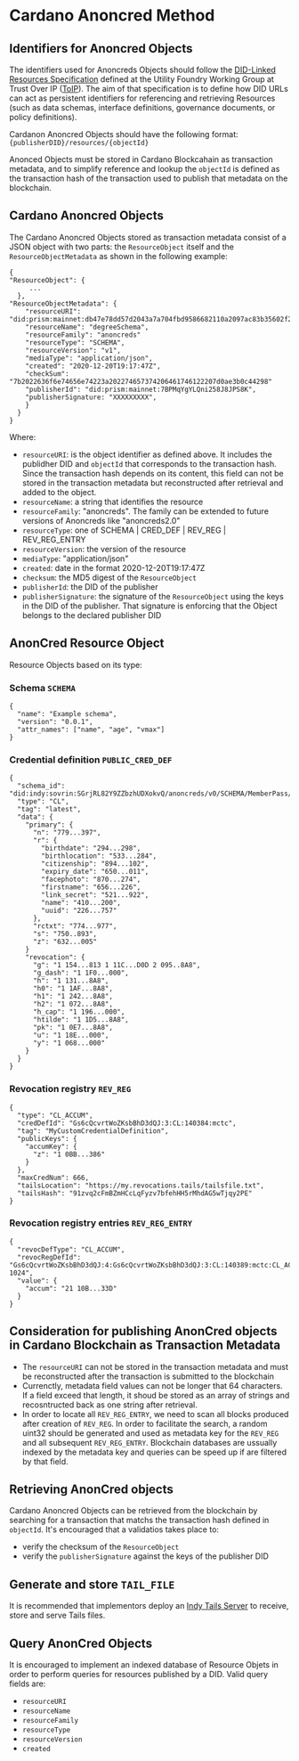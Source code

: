 # Cardano Anoncred Method

## Identifiers for Anoncred Objects

The identifiers used for Anoncreds Objects should follow the [DID-Linked Resources Specification](https://wiki.trustoverip.org/display/HOME/DID-Linked+Resources+Specification) defined at the Utility Foundry Working Group at Trust Over IP ([ToIP](https://trustoverip.org)).
The aim of that specification is to define how DID URLs can act as persistent identifiers for referencing and retrieving Resources (such as data schemas, interface definitions, governance documents, or policy definitions).

Cardanon Anoncred Objects should have the following format:
`{publisherDID}/resources/{objectId}`

Anonced Objects must be stored in Cardano Blockcahain as transaction metadata, and to simplify reference and lookup the `objectId` is defined as the transaction hash of the transaction used to publish that metadata on the blockchain.

## Cardano Anoncred Objects
The Cardano Anoncred Objects stored as transaction metadata consist of a JSON object with two parts: the `ResourceObject` itself and the `ResourceObjectMetadata` as shown in the following example:

```
{
"ResourceObject": {
     ...
  },
"ResourceObjectMetadata": {
    "resourceURI": "did:prism:mainnet:db47e78dd57d2043a7a704fbd9586682110a2097ac83b35602f290/resource/1815a6d1b6ecb9c2e1de09d3d18389b641ea34700",
    "resourceName": "degreeSchema",
    "resourceFamily": "anoncreds"
    "resourceType": "SCHEMA",
    "resourceVersion": "v1",    
    "mediaType": "application/json",
    "created": "2020-12-20T19:17:47Z",
    "checkSum": "7b2022636f6e74656e74223a202274657374206461746122207d0ae3b0c44298"
    "publisherId": "did:prism:mainnet:7BPMqYgYLQni258J8JPS8K",
    "publisherSignature: "XXXXXXXXX",
    }
  }
}
```
Where:

- `resourceURI`: is the object identifier as defined above. It includes the publidher DID and `objectId` that corresponds to the transaction hash. Since the transaction hash depends on its content, this field can not be stored in the transaction metadata but reconstructed after retrieval and added to the object.
- `resourceName`: a string that identifies the resource
- `resourceFamily`: "anoncreds". The family can be extended to future versions of Anoncreds like "anoncreds2.0"
- `resourceType`: one of SCHEMA | CRED_DEF | REV_REG | REV_REG_ENTRY
- `resourceVersion`: the version of the resource
- `mediaType`: "application/json"
- `created`: date in the format 2020-12-20T19:17:47Z
- `checksum`: the MD5 digest of the `ResourceObject`
- `publisherId`: the DID of the publisher
- `publisherSignature`: the signature of the `ResourceObject` using the keys in the DID of the publisher. That signature is enforcing that the Object belongs to the declared publisher DID 


## AnonCred Resource Object
Resource Objects based on its type:

### Schema `SCHEMA`
```
{
  "name": "Example schema",
  "version": "0.0.1",
  "attr_names": ["name", "age", "vmax"]
}
```

### Credential definition `PUBLIC_CRED_DEF`
```
{
  "schema_id": "did:indy:sovrin:SGrjRL82Y9ZZbzhUDXokvQ/anoncreds/v0/SCHEMA/MemberPass/1.0",
  "type": "CL",
  "tag": "latest",
  "data": {
    "primary": {
      "n": "779...397",
      "r": {
        "birthdate": "294...298",
        "birthlocation": "533...284",
        "citizenship": "894...102",
        "expiry_date": "650...011",
        "facephoto": "870...274",
        "firstname": "656...226",
        "link_secret": "521...922",
        "name": "410...200",
        "uuid": "226...757"
      },
      "rctxt": "774...977",
      "s": "750..893",
      "z": "632...005"
    }
    "revocation": {
      "g": "1 154...813 1 11C...D0D 2 095..8A8",
      "g_dash": "1 1F0...000",
      "h": "1 131...8A8",
      "h0": "1 1AF...8A8",
      "h1": "1 242...8A8",
      "h2": "1 072...8A8",
      "h_cap": "1 196...000",
      "htilde": "1 1D5...8A8",
      "pk": "1 0E7...8A8",
      "u": "1 18E...000",
      "y": "1 068...000"
    }
  }
}
```


### Revocation registry `REV_REG`
```
{
  "type": "CL_ACCUM",
  "credDefId": "Gs6cQcvrtWoZKsbBhD3dQJ:3:CL:140384:mctc",
  "tag": "MyCustomCredentialDefinition",
  "publicKeys": {
    "accumKey": {
      "z": "1 0BB...386"
    }
  },
  "maxCredNum": 666,
  "tailsLocation": "https://my.revocations.tails/tailsfile.txt",
  "tailsHash": "91zvq2cFmBZmHCcLqFyzv7bfehHH5rMhdAG5wTjqy2PE"
}
```

### Revocation registry entries `REV_REG_ENTRY`
```
{
  "revocDefType": "CL_ACCUM",
  "revocRegDefId": "Gs6cQcvrtWoZKsbBhD3dQJ:4:Gs6cQcvrtWoZKsbBhD3dQJ:3:CL:140389:mctc:CL_ACCUM:1-1024",
  "value": {
    "accum": "21 10B...33D"
  }
}
```

## Consideration for publishing AnonCred objects in Cardano Blockchain as Transaction Metadata
- The `resourceURI` can not be stored in the transaction metadata and must be reconstructed after the transaction is submitted to the blockchain
- Currenctly, metadata field values can not be longer that 64 characters. If a field exceed that length, it shoud be stored as an array of strings and recosntructed back as one string after retrieval.
- In order to locate all `REV_REG_ENTRY`, we need to scan all blocks produced after creation of `REV_REG`. In order to facilitate the search, a random uint32 should be generated and used as metadata key for the `REV_REG` and all subsequent `REV_REG_ENTRY`. Blockchain databases are ussually indexed by the metadata key and queries can be speed up if are filtered by that field.

## Retrieving AnonCred objects
Cardano Anoncred Objects can be retrieved from the blockchain by searching for a transaction that matchs the transaction hash defined in `objectId`. It's encouraged that a validatios takes place to:
- verify the checksum of the `ResourceObject`
- verify the `publisherSignature` against the keys of the publisher DID

## Generate and store `TAIL_FILE`
It is recommended that implementors deploy an [Indy Tails Server](https://github.com/bcgov/indy-tails-server) to receive, store and serve Tails files.

## Query AnonCred Objects
It is encouraged to implement an indexed database of Resource Objets in order to perform queries for resources published by a DID.
Valid query fields are:
- `resourceURI`
- `resourceName`
- `resourceFamily`
- `resourceType`
- `resourceVersion`
- `created`
